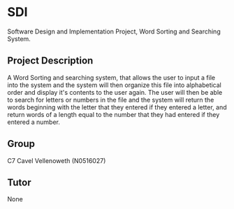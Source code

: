 # SDI
Software Design and Implementation Project, Word Sorting and Searching System.

## Project Description
A Word Sorting and searching system, that allows the user to input a file into the system and the system will then organize this file into alphabetical order and display it's contents to the user again. The user will then be able to search for letters or numbers in the file and the system will return the words beginning with the letter that they entered if they entered a letter, and return words of a length equal to the number that they had entered if they entered a number.

## Group
C7
Cavel Vellenoweth (N0516027)

## Tutor
None
